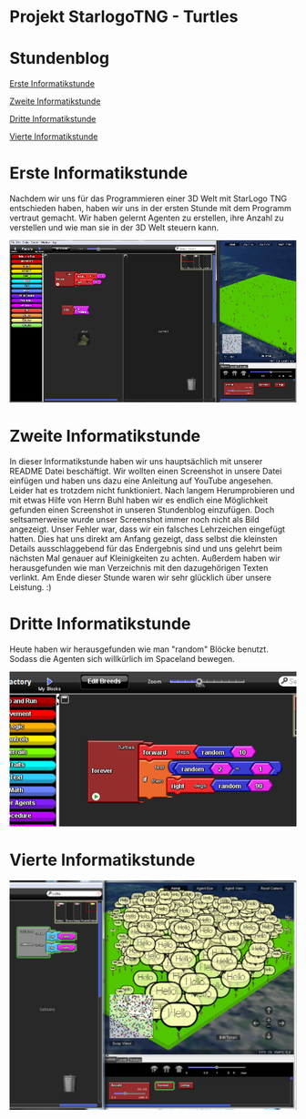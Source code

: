 # Projekt StarlogoTNG - Turtles

# Stundenblog

[Erste Informatikstunde](#eins)

[Zweite Informatikstunde](#zwei)

[Dritte Informatikstunde](#drei)

[Vierte Informatikstunde](#vier)


# Erste Informatikstunde<a name="eins"></a>

Nachdem wir uns für das Programmieren einer 3D Welt mit StarLogo TNG entschieden haben, haben wir uns in der ersten Stunde mit dem Programm vertraut gemacht. Wir haben gelernt Agenten zu erstellen, ihre Anzahl zu verstellen und wie man sie in der 3D Welt steuern kann. 


 
 
 ![screenshot1](Bilder/screenshot1.png "Screenshot 1")
 
 
 
 # Zweite Informatikstunde<a name="zwei"></a>
 
In dieser Informatikstunde haben wir uns hauptsächlich mit unserer README Datei beschäftigt. Wir wollten einen Screenshot in unsere Datei einfügen und haben uns dazu eine Anleitung auf YouTube angesehen. Leider hat es trotzdem nicht funktioniert. Nach langem Herumprobieren und mit etwas Hilfe von Herrn Buhl haben wir es endlich eine Möglichkeit gefunden einen Screenshot in unseren Stundenblog einzufügen. Doch seltsamerweise wurde unser Screenshot immer noch nicht als Bild angezeigt. Unser Fehler war, dass wir ein falsches Lehrzeichen eingefügt hatten. Dies hat uns direkt am Anfang gezeigt, dass selbst die kleinsten Details ausschlaggebend für das Endergebnis sind und uns gelehrt beim nächsten Mal genauer auf Kleinigkeiten zu achten. Außerdem haben wir herausgefunden wie man Verzeichnis mit den dazugehörigen Texten verlinkt. Am Ende dieser Stunde waren wir sehr glücklich über unsere Leistung. :)
 
 
 # Dritte Informatikstunde<a name="drei"></a>
 
 Heute haben wir herausgefunden wie man "random" Blöcke benutzt. Sodass die Agenten sich willkürlich im Spaceland bewegen. 
 
 ![screenshot2](Bilder/screenshot2.png "Screenshot 2")
 
 
 # Vierte Informatikstunde<a name="vier"></a>
 
 


![screenshot3](Bilder/screenshot3.png "Screenshot 3")







